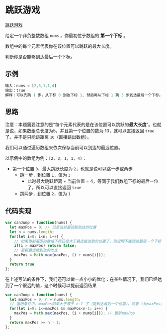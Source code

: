 # 跳跃游戏

[跳跃游戏](https://leetcode.cn/problems/jump-game/)

给定一个非负整数数组 `nums` ，你最初位于数组的 **第一个下标** 。

数组中的每个元素代表你在该位置可以跳跃的最大长度。

判断你是否能够到达最后一个下标。



## 示例

```js
输入：nums = [2,3,1,1,4]
输出：true
解释：可以先跳 1 步，从下标 0 到达下标 1, 然后再从下标 1 跳 3 步到达最后一个下标。
```



## 思路

注意：本题需要注意的是“每个元素代表的是在该位置可以跳跃的**最大长度**”。也就是说，如果数组总长度为5，并且第一个位置的数为 10，就可以直接返回 `true` 了。并不是只能跳距离 `10`（直接跳出数组）。

我们可以通过遍历数组来依次保存当前可以到达的最远位置。

以示例中的数组为例：`[2, 3, 1, 1, 4]`：

- 第一个位置 `0`，最大跳跃长度为 `2`，也就是说可以跳一步或两步
  - 跳一步，到位置 `1`，值为 `3`
    - 此时最大跳跃距离 + 当前位置 = 4，等同于我们数组下标的最后一位了，所以可以直接返回 `true`
  - 跳两步，到位置 `2`，值为 `1`



## 代码实现

```js
var canJump = function(nums) {
  let maxPos = 0; // 记录当前最远能到达的位置
  let n = nums.length;
  for(let i=0; i<n; i++) {
    // 如果当前遍历的数组下标已经大于最远能达到的位置了，则说明不能到达最后一个下标了，返回false
    if(i > maxPos) return false;
    // 更新最远能到达的为止
    maxPos = Math.max(maxPos, (i + nums[i]));
  }
  return true
};
```

在上述写法的条件下，我们还可以做一点小小的优化：在某些情况下，我们已经达到了一个很远的值，这个时候可以提前返回结果

```js
var canJump = function(nums) {
  let maxPos = 0, n = nums.length;
  // 遍历条件中，maxPos如果大于等于 n-1 了（能到达最后一个位置），或者 i比maxPos大了（无法前进了）。都会直接跳出循环
  for(let i=0; i<=maxPos && maxPos<n-1; i++) {
    maxPos = Math.max(maxPos, (i + nums[i])); // 更新maxPos
  }
  return maxPos >= n - 1;
};
```



















